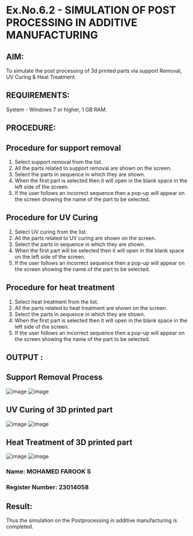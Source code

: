 # Ex.No.6.2 - SIMULATION OF POST PROCESSING IN ADDITIVE MANUFACTURING

## AIM: 
 To simulate the post processing of 3d printed parts via support Removal, UV Curing & Heat Treatment.

## REQUIREMENTS:
 System - Windows 7 or higher, 1 GB RAM.

## PROCEDURE:

## Procedure for support removal
 1.	Select support removal from the list.
 2.	All the parts related to support removal are shown on the screen.
 3.	Select the parts in sequence in which they are shown.
 4.	When the first part is selected then it will open in the blank space in the left side of the screen.
 5.	If the user follows an incorrect sequence then a pop-up will appear on the screen showing the name of the part to be selected.

## Procedure for UV Curing
 1.	Select UV curing from the list.
 2.	All the parts related to UV curing are shown on the screen.
 3.	Select the parts in sequence in which they are shown.
 4.	When the first part will be selected then it will open in the blank space on the left side of the screen.
 5.	If the user follows an incorrect sequence then a pop-up will appear on the screen showing the name of the part to be selected.

## Procedure for heat treatment
 1.	Select heat treatment from the list.
 2.	All the parts related to heat treatment are shown on the screen.
 3.	Select the parts in sequence in which they are shown.
 4.	When the first part is selected then it will open in the blank space in the left side of the screen.
 5.	If the user follows an incorrect sequence then a pop-up will appear on the screen showing the name of the part to be selected.

## OUTPUT :

## Support Removal Process
![image](https://github.com/Raji1009/Ex.No.9---SIMULATION-OF-POST--PROCESSING-IN-ADDITIVE-MANUFACTURING/assets/89059861/d9b3478c-e991-437b-af74-eaba99876d8f)
![image](https://github.com/Raji1009/Ex.No.9---SIMULATION-OF-POST--PROCESSING-IN-ADDITIVE-MANUFACTURING/assets/89059861/224d88d0-ceb6-4001-b200-1900808aa22e)

## UV Curing of 3D printed part
![image](https://github.com/Raji1009/Ex.No.9---SIMULATION-OF-POST--PROCESSING-IN-ADDITIVE-MANUFACTURING/assets/89059861/16946a37-3062-4b0e-97f7-a8f72a1431f6)
![image](https://github.com/Raji1009/Ex.No.9---SIMULATION-OF-POST--PROCESSING-IN-ADDITIVE-MANUFACTURING/assets/89059861/55084f58-683f-4a2b-b7b1-c9d65dcee4c4)

## Heat Treatment of 3D printed part
![image](https://github.com/Raji1009/Ex.No.9---SIMULATION-OF-POST--PROCESSING-IN-ADDITIVE-MANUFACTURING/assets/89059861/a2228326-6899-4760-9b7f-dbf2334505da)
![image](https://github.com/Raji1009/Ex.No.9---SIMULATION-OF-POST--PROCESSING-IN-ADDITIVE-MANUFACTURING/assets/89059861/7c451afd-ba8c-4935-95cb-1cb6f2c622e5)

### Name: MOHAMED FAROOK S
### Register Number: 23014058

## Result: 
 Thus the simulation on the Postprocessing in additive manufacturing is completed.
